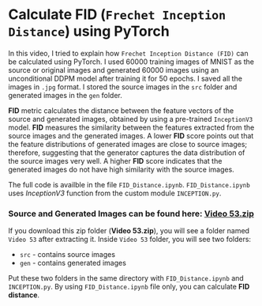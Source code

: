 # Calculate FID (`Frechet Inception Distance`) using PyTorch

In this video, I tried to explain how `Frechet Inception Distance (FID)` can be calculated using PyTorch. I used 60000 training images of MNIST as the source or original images and generated 60000 images using an unconditional DDPM model after training it for 50 epochs. I saved all the images in `.jpg` format. I stored the source images in the `src` folder and generated images in the `gen` folder.

__FID__ metric calculates the distance between the feature vectors of the source and generated images, obtained by using a pre-trained `InceptionV3` model. __FID__ measures the similarity between the features extracted from the source images and the generated images. A lower __FID__ score points out that the feature distributions of generated images
are close to source images; therefore, suggesting that the generator captures the data distribution of the source images very well. A higher __FID__ score indicates that the generated images do not have high similarity with the source images.

The full code is availble in the file `FID_Distance.ipynb`. `FID_Distance.ipynb` uses _InceptionV3_ function from the custom module `INCEPTION.py`.

### Source and Generated Images can be found here: [Video 53.zip](https://drive.google.com/file/d/18Umq0cES93dM4EjYXrbnoD0V8UCJuEwW/view?usp=drive_link)

If you download this zip folder (__Video 53.zip__), you will see a folder named `Video 53` after extracting it. Inside `Video 53` folder, you will see two folders:
- `src` - contains source images
- `gen` - contains generated images

Put these two folders in the same directory with `FID_Distance.ipynb` and `INCEPTION.py`. By using `FID_Distance.ipynb` file only, you can calculate __FID distance__.
